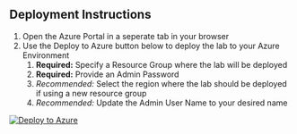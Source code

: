 ## Deployment Instructions
1. Open the Azure Portal in a seperate tab in your browser
1. Use the Deploy to Azure button below to deploy the lab to your Azure Environment
    1. **Required:** Specify a Resource Group where the lab will be deployed
    1. **Required:** Provide an Admin Password
    1. *Recommended:* Select the region where the lab should be deployed if using a new resource group
    1. *Recommended:* Update the Admin User Name to your desired name

[![Deploy to Azure](https://aka.ms/deploytoazurebutton)](https://portal.azure.com/#create/Microsoft.Template/uri/https%3A%2F%2Fraw.githubusercontent.com%2Fdmcwee%2Fidamlab%2Fmaster%2FAzATP_Lab%2Fazuredeploy.json)